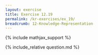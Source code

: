 ```yaml
---
layout: exercise
title: Exercise 12.19
permalink: /kr-exercises/ex_19/
breadcrumb: 12-Knowledge-Representation
---
```


{% include mathjax_support %}

<div><i class="arrow-up loader" data-chapter="kr-exercises" data-exercise="ex_19" data-rating="0"></i></div>
{% include_relative question.md %}

